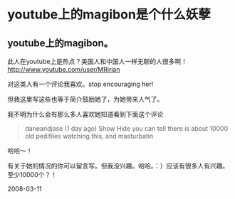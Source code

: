 # youtube上的magibon是个什么妖孽

## youtube上的magibon。

此人在youtube上是热点？美国人和中国人一样无聊的人很多啊！
http://www.youtube.com/user/MRirian


对这类人有一个评论我喜欢。stop encouraging her!

但我这里写这些也等于简介鼓励她了，为她带来人气了。

我不明为什么会有那么多人喜欢她知道看到下面这个评论

>daneandjase (1 day ago) Show Hide
>you can tell there is about 10000 old pedifiles watching this, and masturbatin

哈哈～！

有关于她的情况的你可以留言写。但我没兴趣。哈哈。：）应该有很多人有兴趣。至少10000个？！




2008-03-11